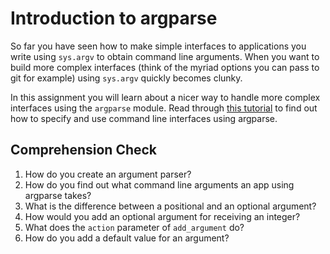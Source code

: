 [//]: <> (author: Joe Turner)
[//]: <> (type: 3pc)
[//]: <> (time: 30)

#  Introduction to argparse

So far you have seen how to make simple interfaces to applications you write using `sys.argv` to obtain command line arguments.  When you want to build more complex interfaces (think of the myriad options you can pass to git for example) using `sys.argv` quickly becomes clunky.

In this assignment you will learn about a nicer way to handle more complex interfaces using the `argparse` module.  Read through [this tutorial](https://docs.python.org/2.7/howto/argparse.html) to find out how to specify and use command line interfaces using argparse.

## Comprehension Check

1. How do you create an argument parser?
2. How do you find out what command line arguments an app using argparse takes?
3. What is the difference between a positional and an optional argument?
3. How would you add an optional argument for receiving an integer?
4. What does the `action` parameter of `add_argument` do?
5. How do you add a default value for an argument?
